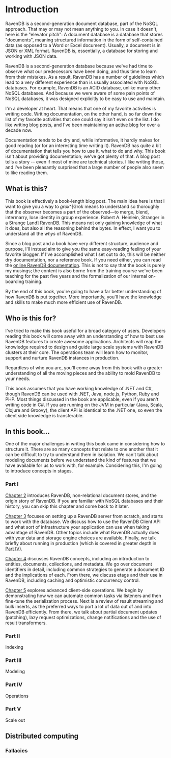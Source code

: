 
# Introduction

RavenDB is a second-generation document database, part of the NoSQL approach. That may or may not mean anything to you. In case it doesn't, here is the "elevator pitch": A document database is a database that stores "documents",  meaning structured information in the form of self-contained data (as opposed to a Word or Excel document). Usually, a document is in JSON or XML format. RavenDB is, essentially, a database for storing and working with JSON data.

RavenDB is a second-generation database because we've had time to observe what our predecessors have been doing, and thus time to learn from their mistakes. As a result, RavenDB has a number of guidelines which lead to a very different experience than is usually associated with NoSQL databases. For example, RavenDB is an ACID database, unlike many other NoSQL databases. And because we were aware of some pain points of NoSQL databases, it was designed explicitly to be easy to use and maintain.

I'm a developer at heart. That means that one of my favorite activities is writing code. Writing documentation, on the other hand, is so far down the list of my favorite activities that one could say it isn't even on the list. I do like writing blog posts, and I've been maintaining an [active blog](http://ayende.com/blog) for over a decade now.

Documentation tends to be dry and, while informative, it hardly makes for good reading (or for an interesting time writing it). RavenDB has quite a bit of documentation that tells you how to use it, what to do and why. This book isn't about providing documentation; we've got plenty of that. A blog post tells a story -- even if most of mine are technical stories. I like writing those, and I've been pleasantly surprised that a large number of people also seem to like reading them.

## What is this?

This book is effectively a book-length blog post. The main idea here is that I want to give you a way to _grok_^[Grok means to understand so thoroughly that the observer becomes a part of the observed—to merge, blend, intermarry, lose identity in group experience.  Robert A. Heinlein, Stranger in a Strange Land] RavenDB. This means not only gaining knowledge of what it does, but also all the reasoning behind the bytes. In effect, I want you to understand all the _whys_ of RavenDB.

Since a blog post and a book have very different structure, audience and purpose, I'll instead aim to give you the same easy-reading feeling of your favorite blogger. If I've accomplished what I set out to do, this will be neither dry documentation, nor a reference book. If you need either, you can read the [online RavenDB documentation](http://ravendb.net/docs). This is not to say that the book is purely my musings; the content is also borne from the training course we've been teaching for the past five years and the formalization of our internal on-boarding training.

By the end of this book, you're going to have a far better understanding of how RavenDB is put together. More importantly, you'll have the knowledge and skills to make much more efficient use of RavenDB.

## Who is this for?

I've tried to make this book useful for a broad category of users. Developers reading this book will come away with an understanding of how to best use RavenDB features to create awesome applications. Architects will reap the knowledge required to design and guide large scale systems with RavenDB clusters at their core. The operations team will learn how to monitor, support and nurture RavenDB instances in production.

Regardless of who you are, you'll come away from this book with a greater understanding of all the moving pieces and the ability to mold RavenDB to your needs.

This book assumes that you have working knowledge of .NET and C#, though RavenDB can be used with .NET, Java, node.js, Python, Ruby and PHP. Most things discussed in the book are applicable, even if you aren't writing code in C#. If you are running on the JVM in particular (Java, Scala, Clojure and Groovy), the client API is identical to the .NET one, so even the client side knowledge is transferable.

## In this book...

One of the major challenges in writing this book came in considering how to structure it. There are so many concepts that relate to one another that it can be difficult to try to understand them in isolation. We can't talk about modeling documents before we understand the kind of features that we have available for us to work with, for example. Considering this, I'm going to introduce concepts in stages.

### Part I

[Chapter 2](#a-little-history) introduces RavenDB, non-relational document stores, and the origin story of RavenDB. If you are familiar with NoSQL databases and their history, you can skip this chapter and come back to it later.

[Chapter 3](#zero-to-60-with-ravendb-from-installation-to-usage) focuses on setting up a RavenDB server from scratch, and starts to work with the database. We discuss how to use the RavenDB Client API and what sort of infrastructure your application can use when taking advantage of RavenDB. Other topics include what RavenDB actually does with your data and storage engine choices are available. Finally, we talk briefly about running in production (which is covered in greater depth in [Part IV](#part-iv)).

[Chapter 4](#ravendb-concepts) discusses RavenDB concepts, including an introduction to entities, documents, collections, and metadata. We go over document identifiers in detail, including common strategies to generate a document ID and the implications of each. From there, we discuss etags and their use in RavenDB, including caching and optimistic concurrency control.

[Chapter 5](#advanced-client-api-usage) explores advanced client-side operations. We begin by demonstrating how we can automate common tasks via listeners and then fine-tune the serialization process. Next is a review of result streaming and bulk inserts, as the preferred ways to port a lot of data out of and into RavenDB efficiently. From there, we talk about partial document updates (patching), lazy request optimizations, change notifications and the use of result transformers.

### Part II

Indexing

### Part III

Modeling

### Part IV

Operations

### Part V

Scale out

## Distributed computing

### Fallacies
